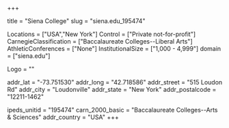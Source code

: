 
+++

title = "Siena College"
slug = "siena.edu_195474"

Locations = ["USA","New York"]
Control = ["Private not-for-profit"]
CarnegieClassification = ["Baccalaureate Colleges--Liberal Arts"]
AthleticConferences = ["None"]
InstitutionalSize = ["1,000 - 4,999"]
domain = ["siena.edu"]

Logo = ""

addr_lat = "-73.751530"
addr_long = "42.718586"
addr_street = "515 Loudon Rd"
addr_city = "Loudonville"
addr_state = "New York"
addr_postalcode = "12211-1462"

ipeds_unitid = "195474"
carn_2000_basic = "Baccalaureate Colleges--Arts & Sciences"
addr_country = "USA"
+++
    
